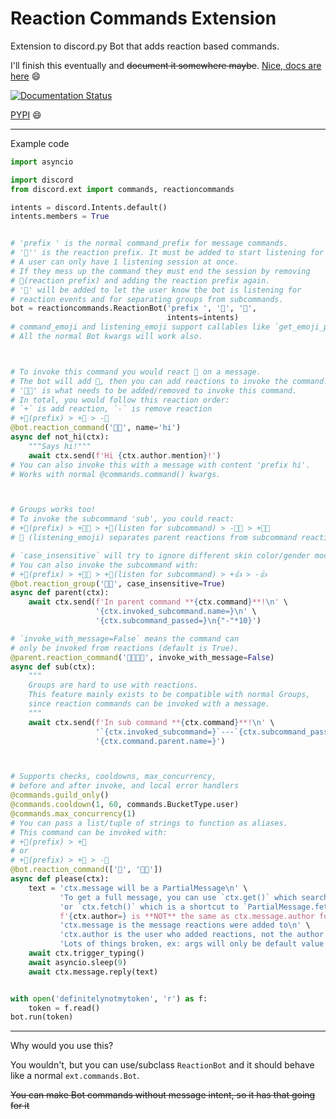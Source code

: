 # Reaction Commands Extension
Extension to discord.py Bot that adds reaction based commands.


I'll finish this eventually and ~~document it somewhere maybe~~.
[Nice, docs are here](https://extreactions.readthedocs.io/en/latest/) 😄

[![Documentation Status](https://readthedocs.org/projects/extreactions/badge/?version=latest)](https://extreactions.readthedocs.io/en/latest/?badge=latest)

[PYPI](https://pypi.org/project/ext-reactions/) 😄
___
Example code

```python
import asyncio

import discord
from discord.ext import commands, reactioncommands

intents = discord.Intents.default()
intents.members = True


# 'prefix ' is the normal command_prefix for message commands.
# '🤔'' is the reaction prefix. It must be added to start listening for command emojis.
# A user can only have 1 listening session at once.
# If they mess up the command they must end the session by removing
# 🤔(reaction prefix) and adding the reaction prefix again.
# '👀' will be added to let the user know the bot is listening for
# reaction events and for separating groups from subcommands.
bot = reactioncommands.ReactionBot('prefix ', '🤔', '👀',
                                   intents=intents)
# command_emoji and listening_emoji support callables like `get_emoji_prefix(bot, payload)`
# All the normal Bot kwargs will work also.



# To invoke this command you would react 🤔 on a message.
# The bot will add 👀, then you can add reactions to invoke the command.
# '👋👋' is what needs to be added/removed to invoke this command.
# In total, you would follow this reaction order:
# `+` is add reaction, `-` is remove reaction
# +🤔(prefix) > +👋 > -👋
@bot.reaction_command('👋👋', name='hi')
async def not_hi(ctx):
    """Says hi!"""
    await ctx.send(f'Hi {ctx.author.mention}!')
# You can also invoke this with a message with content 'prefix hi'.
# Works with normal @commands.command() kwargs.



# Groups works too!
# To invoke the subcommand 'sub', you could react:
# +🤔(prefix) > +👍🏾 > +👀(listen for subcommand) > -👍🏾 > +👍🏾
# 👀 (listening_emoji) separates parent reactions from subcommand reactions

# `case_insensitive` will try to ignore different skin color/gender modifiers.
# You can also invoke the subcommand with:
# +🤔(prefix) > +👍🏾 > +👀(listen for subcommand) > +👍 > -👍
@bot.reaction_group('👍🏾', case_insensitive=True)
async def parent(ctx):
    await ctx.send(f'In parent command **{ctx.command}**!\n' \
                   '{ctx.invoked_subcommand.name=}\n' \
                   '{ctx.subcommand_passed=}\n{"-"*10}')

# `invoke_with_message=False` means the command can
# only be invoked from reactions (default is True).
@parent.reaction_command('👍🏾👍🏾', invoke_with_message=False)
async def sub(ctx):
    """
    Groups are hard to use with reactions.
    This feature mainly exists to be compatible with normal Groups,
    since reaction commands can be invoked with a message.
    """
    await ctx.send(f'In sub command **{ctx.command}**!\n' \
                   '`{ctx.invoked_subcommand=}`---`{ctx.subcommand_passed=}`\n' \
                   '{ctx.command.parent.name=}')



# Supports checks, cooldowns, max_concurrency,
# before and after invoke, and local error handlers
@commands.guild_only()
@commands.cooldown(1, 60, commands.BucketType.user)
@commands.max_concurrency(1)
# You can pass a list/tuple of strings to function as aliases.
# This command can be invoked with:
# +🤔(prefix) > +🥺
# or
# +🤔(prefix) > +🥺 > -🥺
@bot.reaction_command(['🥺', '🥺🥺'])
async def please(ctx):
    text = 'ctx.message will be a PartialMessage\n' \
           'To get a full message, you can use `ctx.get()` which searches message cache' \
           'or `ctx.fetch()` which is a shortcut to `PartialMessage.fetch()\n`'
           f'{ctx.author=} is **NOT** the same as ctx.message.author for reaction commands\n' \
           'ctx.message is the message reactions were added to\n' \
           'ctx.author is the user who added reactions, not the author of the message\n' \
           'Lots of things broken, ex: args will only be default value or None, lmao'
    await ctx.trigger_typing()
    await asyncio.sleep(9)
    await ctx.message.reply(text)


with open('definitelynotmytoken', 'r') as f:
    token = f.read()
bot.run(token)

```
___

Why would you use this?

You wouldn't, but you can use/subclass `ReactionBot` and it should behave
like a normal `ext.commands.Bot`.

~~You can make Bot commands without message intent, so it has that going for it~~
